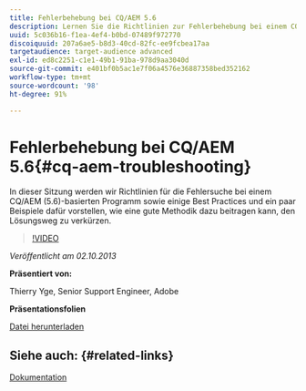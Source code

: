 ```yaml
---
title: Fehlerbehebung bei CQ/AEM 5.6
description: Lernen Sie die Richtlinien zur Fehlerbehebung bei einem CQ/AEM (5.6)-basierten Programm kennen, zusammen mit einigen Best Practices und Beispielen, wie eine gute Methodik den Lösungsweg verkürzen kann.
uuid: 5c036b16-f1ea-4ef4-b0bd-07489f972770
discoiquuid: 207a6ae5-b8d3-40cd-82fc-ee9fcbea17aa
targetaudience: target-audience advanced
exl-id: ed8c2251-c1e1-49b1-91ba-978d9aa3040d
source-git-commit: e401bf0b5ac1e7f06a4576e36887358bed352162
workflow-type: tm+mt
source-wordcount: '98'
ht-degree: 91%

---
```


# Fehlerbehebung bei CQ/AEM 5.6{#cq-aem-troubleshooting}

In dieser Sitzung werden wir Richtlinien für die Fehlersuche bei einem CQ/AEM (5.6)-basierten Programm sowie einige Best Practices und ein paar Beispiele dafür vorstellen, wie eine gute Methodik dazu beitragen kann, den Lösungsweg zu verkürzen.

>[!VIDEO](https://video.tv.adobe.com/v/19571/?quality=9)

*Veröffentlicht am 02.10.2013*

**Präsentiert von:**

Thierry Yge, Senior Support Engineer, Adobe

**Präsentationsfolien**

[Datei herunterladen](assets/gems-cq-troubleshoot-ppt-2.pdf)

## Siehe auch: {#related-links}

[Dokumentation](https://docs.adobe.com/docs/en/cq/current/howto/troubleshoot.html)
